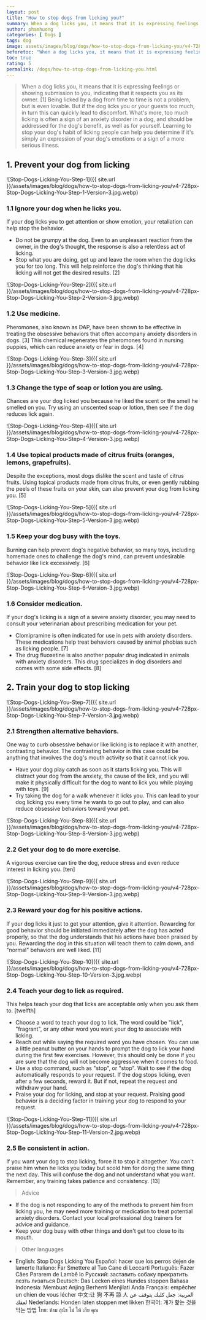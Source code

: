 ```yaml
---
layout: post
title: "How to stop dogs from licking you?"
summary: When a dog licks you, it means that it is expressing feelings or showing submission to you, indicating that it respects you as its owner. Being licked by a dog from time to time is not a problem, but is even lovable. But if the dog licks you or your guests too much, in turn this can quickly lead to discomfort. What's more, too much licking is often a sign of an anxiety disorder in a dog, and should be addressed for the dog's benefit, as well as for yourself. Learning to stop your dog's habit of licking people can help you determine if it's simply an expression of your dog's emotions or a sign of a more serious illness.
author: phamhuong
categories: [ Dogs ]
tags: dog
image: assets/images/blog/dogs/how-to-stop-dogs-from-licking-you/v4-728px-Stop-Dogs-Licking-You-Step-1-Version-3.jpg.webp
beforetoc: "When a dog licks you, it means that it is expressing feelings or showing submission to you, indicating that it respects you as its owner. Being licked by a dog from time to time is not a problem, but is even lovable. But if the dog licks you or your guests too much, in turn this can quickly lead to discomfort. What's more, too much licking is often a sign of an anxiety disorder in a dog, and should be addressed for the dog's benefit, as well as for yourself. Learning to stop your dog's habit of licking people can help you determine if it's simply an expression of your dog's emotions or a sign of a more serious illness."
toc: true
rating: 5
permalink: /dogs/how-to-stop-dogs-from-licking-you.html
---
```


> When a dog licks you, it means that it is expressing feelings or showing submission to you, indicating that it respects you as its owner. [1] Being licked by a dog from time to time is not a problem, but is even lovable. But if the dog licks you or your guests too much, in turn this can quickly lead to discomfort. What's more, too much licking is often a sign of an anxiety disorder in a dog, and should be addressed for the dog's benefit, as well as for yourself. Learning to stop your dog's habit of licking people can help you determine if it's simply an expression of your dog's emotions or a sign of a more serious illness.

## 1. Prevent your dog from licking

![Stop-Dogs-Licking-You-Step-1]({{ site.url }}/assets/images/blog/dogs/how-to-stop-dogs-from-licking-you/v4-728px-Stop-Dogs-Licking-You-Step-1-Version-3.jpg.webp)

### 1.1 Ignore your dog when he licks you. 

If your dog licks you to get attention or show emotion, your retaliation can help stop the behavior.
- Do not be grumpy at the dog. Even to an unpleasant reaction from the owner, in the dog's thought, the response is also a relentless act of licking.
- Stop what you are doing, get up and leave the room when the dog licks you for too long. This will help reinforce the dog's thinking that his licking will not get the desired results. [2]

![Stop-Dogs-Licking-You-Step-2]({{ site.url }}/assets/images/blog/dogs/how-to-stop-dogs-from-licking-you/v4-728px-Stop-Dogs-Licking-You-Step-2-Version-3.jpg.webp)

### 1.2 Use medicine. 

Pheromones, also known as DAP, have been shown to be effective in treating the obsessive behaviors that often accompany anxiety disorders in dogs. [3] This chemical regenerates the pheromones found in nursing puppies, which can reduce anxiety or fear in dogs. [4]

![Stop-Dogs-Licking-You-Step-3]({{ site.url }}/assets/images/blog/dogs/how-to-stop-dogs-from-licking-you/v4-728px-Stop-Dogs-Licking-You-Step-3-Version-3.jpg.webp)

### 1.3 Change the type of soap or lotion you are using. 

Chances are your dog licked you because he liked the scent or the smell he smelled on you. Try using an unscented soap or lotion, then see if the dog reduces lick again.

![Stop-Dogs-Licking-You-Step-4]({{ site.url }}/assets/images/blog/dogs/how-to-stop-dogs-from-licking-you/v4-728px-Stop-Dogs-Licking-You-Step-4-Version-3.jpg.webp)

### 1.4 Use topical products made of citrus fruits (oranges, lemons, grapefruits). 

Despite the exceptions, most dogs dislike the scent and taste of citrus fruits. Using topical products made from citrus fruits, or even gently rubbing the peels of these fruits on your skin, can also prevent your dog from licking you. [5]

![Stop-Dogs-Licking-You-Step-5]({{ site.url }}/assets/images/blog/dogs/how-to-stop-dogs-from-licking-you/v4-728px-Stop-Dogs-Licking-You-Step-5-Version-3.jpg.webp)

### 1.5 Keep your dog busy with the toys. 

Burning can help prevent dog's negative behavior, so many toys, including homemade ones to challenge the dog's mind, can prevent undesirable behavior like lick excessively. [6]

![Stop-Dogs-Licking-You-Step-6]({{ site.url }}/assets/images/blog/dogs/how-to-stop-dogs-from-licking-you/v4-728px-Stop-Dogs-Licking-You-Step-6-Version-3.jpg.webp)

### 1.6 Consider medication. 

If your dog's licking is a sign of a severe anxiety disorder, you may need to consult your veterinarian about prescribing medication for your pet.
- Clomipramine is often indicated for use in pets with anxiety disorders. These medications help treat behaviors caused by animal phobias such as licking people. [7]
- The drug fluoxetine is also another popular drug indicated in animals with anxiety disorders. This drug specializes in dog disorders and comes with some side effects. [8]

## 2. Train your dog to stop licking

![Stop-Dogs-Licking-You-Step-7]({{ site.url }}/assets/images/blog/dogs/how-to-stop-dogs-from-licking-you/v4-728px-Stop-Dogs-Licking-You-Step-7-Version-3.jpg.webp)

### 2.1 Strengthen alternative behaviors. 

One way to curb obsessive behavior like licking is to replace it with another, contrasting behavior. The contrasting behavior in this case could be anything that involves the dog's mouth activity so that it cannot lick you.
- Have your dog play catch as soon as it starts licking you. This will distract your dog from the anxiety, the cause of the lick, and you will make it physically difficult for the dog to want to lick you while playing with toys. [9]
- Try taking the dog for a walk whenever it licks you. This can lead to your dog licking you every time he wants to go out to play, and can also reduce obsessive behaviors toward your pet.

![Stop-Dogs-Licking-You-Step-8]({{ site.url }}/assets/images/blog/dogs/how-to-stop-dogs-from-licking-you/v4-728px-Stop-Dogs-Licking-You-Step-8-Version-3.jpg.webp)

### 2.2 Get your dog to do more exercise. 

A vigorous exercise can tire the dog, reduce stress and even reduce interest in licking you. [ten]

![Stop-Dogs-Licking-You-Step-9]({{ site.url }}/assets/images/blog/dogs/how-to-stop-dogs-from-licking-you/v4-728px-Stop-Dogs-Licking-You-Step-9-Version-3.jpg.webp)

### 2.3 Reward your dog for his positive actions. 

If your dog licks it just to get your attention, give it attention. Rewarding for good behavior should be initiated immediately after the dog has acted properly, so that the dog understands that his actions have been praised by you. Rewarding the dog in this situation will teach them to calm down, and "normal" behaviors are well liked. [11]

![Stop-Dogs-Licking-You-Step-10]({{ site.url }}/assets/images/blog/dogs/how-to-stop-dogs-from-licking-you/v4-728px-Stop-Dogs-Licking-You-Step-10-Version-3.jpg.webp)

### 2.4 Teach your dog to lick as required. 

This helps teach your dog that licks are acceptable only when you ask them to. [twelfth]
- Choose a word to teach your dog to lick. The word could be "lick", "fragrant", or any other word you want your dog to associate with licking.
- Reach out while saying the required word you have chosen. You can use a little peanut butter on your hands to prompt the dog to lick your hand during the first few exercises. However, this should only be done if you are sure that the dog will not become aggressive when it comes to food.
- Use a stop command, such as "stop", or "stop". Wait to see if the dog automatically responds to your request. If the dog stops licking, even after a few seconds, reward it. But if not, repeat the request and withdraw your hand.
- Praise your dog for licking, and stop at your request. Praising good behavior is a deciding factor in training your dog to respond to your request.

![Stop-Dogs-Licking-You-Step-11]({{ site.url }}/assets/images/blog/dogs/how-to-stop-dogs-from-licking-you/v4-728px-Stop-Dogs-Licking-You-Step-11-Version-2.jpg.webp)

### 2.5 Be consistent in action. 

If you want your dog to stop licking, force it to stop it altogether. You can't praise him when he licks you today but scold him for doing the same thing the next day. This will confuse the dog and not understand what you want. Remember, any training takes patience and consistency. [13]

> Advice
- If the dog is not responding to any of the methods to prevent him from licking you, he may need more training or medication to treat potential anxiety disorders. Contact your local professional dog trainers for advice and guidance.
- Keep your dog busy with other things and don't get too close to its mouth.

> Other languages
- English: Stop Dogs Licking You Español: hacer que los perros dejen de lamerte Italiano: Far Smettere al Tuo Cane di Leccarti Português: Fazer Cães Pararem de Lambê lo Русский: заставить собаку прекратить лезть лизаться Deutsch: Das Lecken eines Hundes stoppen Bahasa Indonesia: Membuat Anjing Berhenti Menjilati Anda Français: empêcher un chien de vous lécher 中文:让 狗 不再 舔 人 العربية: جعل كلبك يتوقف عن لعقك Nederlands: Honden laten stoppen met likken 한국어: 개가 핥는 것을 막는 방법 ไทย: ห้าม สุนัข ไม่ ให้ เลีย คุณ
